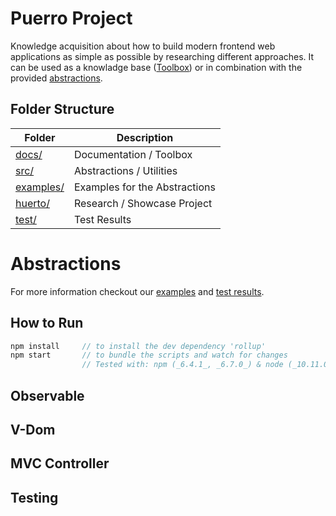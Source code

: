 # Puerro Project

Knowledge acquisition about how to build modern frontend web applications as simple as possible by researching different approaches.
It can be used as a knowladge base ([Toolbox](docs)) or in combination with the provided [abstractions](#Abstractions).

## Folder Structure

| Folder                 | Description                   |
| ---------------------- | ----------------------------- |
| [docs/](docs/)         | Documentation / Toolbox       |
| [src/](src/)           | Abstractions / Utilities      |
| [examples/](examples/) | Examples for the Abstractions |
| [huerto/](huerto/)     | Research / Showcase Project   |
| [test/](test/)         | Test Results                  |

# Abstractions

For more information checkout our [examples](examples) and [test results](https://robin-fhnw.github.io/IP5-Puerro/test/AllTests.html).

## How to Run

```js
npm install     // to install the dev dependency 'rollup'
npm start       // to bundle the scripts and watch for changes
                // Tested with: npm (_6.4.1_, _6.7.0_) & node (_10.11.0_, _11.10.1_)
```

## Observable

## V-Dom

## MVC Controller

## Testing
